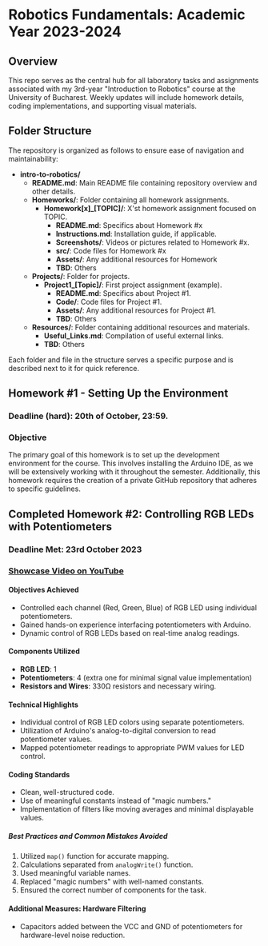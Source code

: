 # Robotics Fundamentals: Academic Year 2023-2024

## Overview

This repo serves as the central hub for all laboratory tasks and assignments associated with my 3rd-year "Introduction to Robotics" course at the University of Bucharest. Weekly updates will include homework details, coding implementations, and supporting visual materials.

## Folder Structure

The repository is organized as follows to ensure ease of navigation and maintainability:

- **intro-to-robotics/**
  - **README.md**: Main README file containing repository overview and other details.
  - **Homeworks/**: Folder containing all homework assignments.
    - **Homework[x]\_[TOPIC]/**: X'st homework assignment focused on TOPIC.
      - **README.md**: Specifics about Homework #x
      - **Instructions.md**: Installation guide, if applicable.
      - **Screenshots/**: Videos or pictures related to Homework #x.
      - **src/**: Code files for Homework #x
      - **Assets/**: Any additional resources for Homework
      - **TBD**: Others
  - **Projects/**: Folder for projects.
    - **Project1\_[Topic]/**: First project assignment (example).
      - **README.md**: Specifics about Project #1.
      - **Code/**: Code files for Project #1.
      - **Assets/**: Any additional resources for Project #1.
      - **TBD**: Others
  - **Resources/**: Folder containing additional resources and materials.
    - **Useful_Links.md**: Compilation of useful external links.
    - **TBD**: Others

Each folder and file in the structure serves a specific purpose and is described next to it for quick reference.

## Homework #1 - Setting Up the Environment

### Deadline (hard): 20th of October, 23:59.

### Objective

The primary goal of this homework is to set up the development environment for the course. This involves installing the Arduino IDE, as we will be extensively working with it throughout the semester. Additionally, this homework requires the creation of a private GitHub repository that adheres to specific guidelines.

## Completed Homework #2: Controlling RGB LEDs with Potentiometers

### Deadline Met: 23rd October 2023

### [Showcase Video on YouTube](https://www.youtube.com/shorts/dX5UbsVYVTg)

#### Objectives Achieved

- Controlled each channel (Red, Green, Blue) of RGB LED using individual potentiometers.
- Gained hands-on experience interfacing potentiometers with Arduino.
- Dynamic control of RGB LEDs based on real-time analog readings.

#### Components Utilized

- **RGB LED**: 1
- **Potentiometers**: 4 (extra one for minimal signal value implementation)
- **Resistors and Wires**: 330Ω resistors and necessary wiring.

#### Technical Highlights

- Individual control of RGB LED colors using separate potentiometers.
- Utilization of Arduino's analog-to-digital conversion to read potentiometer values.
- Mapped potentiometer readings to appropriate PWM values for LED control.

#### Coding Standards

- Clean, well-structured code.
- Use of meaningful constants instead of "magic numbers."
- Implementation of filters like moving averages and minimal displayable values.

##### Best Practices and Common Mistakes Avoided

1. Utilized `map()` function for accurate mapping.
2. Calculations separated from `analogWrite()` function.
3. Used meaningful variable names.
4. Replaced "magic numbers" with well-named constants.
5. Ensured the correct number of components for the task.

#### Additional Measures: Hardware Filtering

- Capacitors added between the VCC and GND of potentiometers for hardware-level noise reduction.
